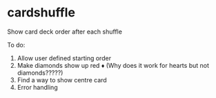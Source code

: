 # cardshuffle
Show card deck order after each shuffle

To do:
1. Allow user defined starting order
2. Make diamonds show up red ♦️ (Why does it work for hearts but not diamonds?????)
3. Find a way to show centre card
4. Error handling
